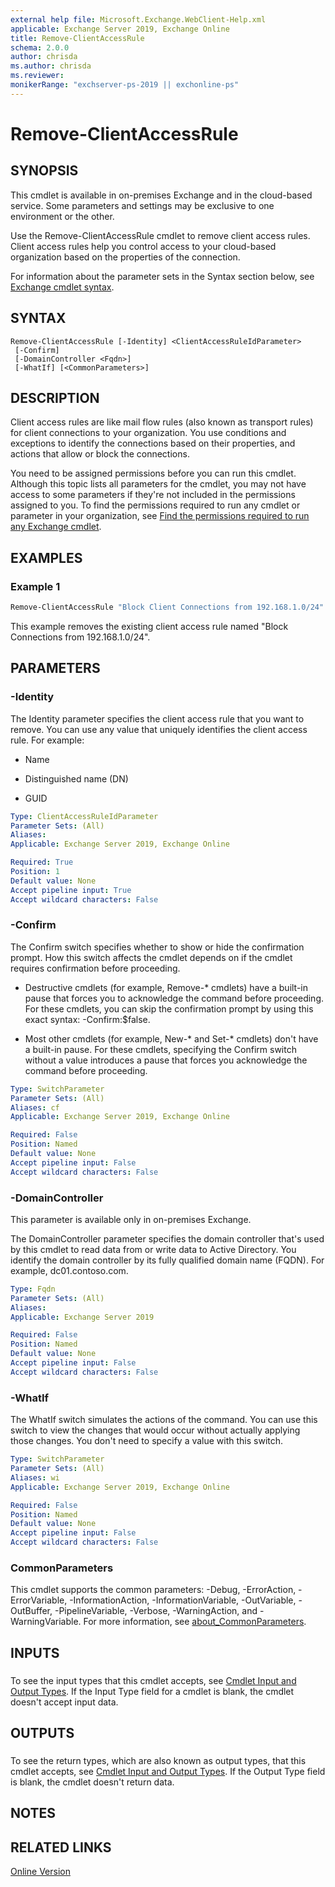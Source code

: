 ```yaml
---
external help file: Microsoft.Exchange.WebClient-Help.xml
applicable: Exchange Server 2019, Exchange Online
title: Remove-ClientAccessRule
schema: 2.0.0
author: chrisda
ms.author: chrisda
ms.reviewer:
monikerRange: "exchserver-ps-2019 || exchonline-ps"
---
```


# Remove-ClientAccessRule

## SYNOPSIS
This cmdlet is available in on-premises Exchange and in the cloud-based service. Some parameters and settings may be exclusive to one environment or the other.

Use the Remove-ClientAccessRule cmdlet to remove client access rules. Client access rules help you control access to your cloud-based organization based on the properties of the connection.

For information about the parameter sets in the Syntax section below, see [Exchange cmdlet syntax](https://docs.microsoft.com/powershell/exchange/exchange-server/exchange-cmdlet-syntax).

## SYNTAX

```
Remove-ClientAccessRule [-Identity] <ClientAccessRuleIdParameter>
 [-Confirm]
 [-DomainController <Fqdn>]
 [-WhatIf] [<CommonParameters>]
```

## DESCRIPTION
Client access rules are like mail flow rules (also known as transport rules) for client connections to your organization. You use conditions and exceptions to identify the connections based on their properties, and actions that allow or block the connections.

You need to be assigned permissions before you can run this cmdlet. Although this topic lists all parameters for the cmdlet, you may not have access to some parameters if they're not included in the permissions assigned to you. To find the permissions required to run any cmdlet or parameter in your organization, see [Find the permissions required to run any Exchange cmdlet](https://docs.microsoft.com/powershell/exchange/exchange-server/find-exchange-cmdlet-permissions).

## EXAMPLES

### Example 1
```powershell
Remove-ClientAccessRule "Block Client Connections from 192.168.1.0/24"
```

This example removes the existing client access rule named "Block Connections from 192.168.1.0/24".

## PARAMETERS

### -Identity
The Identity parameter specifies the client access rule that you want to remove. You can use any value that uniquely identifies the client access rule. For example:

- Name

- Distinguished name (DN)

- GUID

```yaml
Type: ClientAccessRuleIdParameter
Parameter Sets: (All)
Aliases:
Applicable: Exchange Server 2019, Exchange Online

Required: True
Position: 1
Default value: None
Accept pipeline input: True
Accept wildcard characters: False
```

### -Confirm
The Confirm switch specifies whether to show or hide the confirmation prompt. How this switch affects the cmdlet depends on if the cmdlet requires confirmation before proceeding.

- Destructive cmdlets (for example, Remove-\* cmdlets) have a built-in pause that forces you to acknowledge the command before proceeding. For these cmdlets, you can skip the confirmation prompt by using this exact syntax: -Confirm:$false.

- Most other cmdlets (for example, New-\* and Set-\* cmdlets) don't have a built-in pause. For these cmdlets, specifying the Confirm switch without a value introduces a pause that forces you acknowledge the command before proceeding.

```yaml
Type: SwitchParameter
Parameter Sets: (All)
Aliases: cf
Applicable: Exchange Server 2019, Exchange Online

Required: False
Position: Named
Default value: None
Accept pipeline input: False
Accept wildcard characters: False
```

### -DomainController
This parameter is available only in on-premises Exchange.

The DomainController parameter specifies the domain controller that's used by this cmdlet to read data from or write data to Active Directory. You identify the domain controller by its fully qualified domain name (FQDN). For example, dc01.contoso.com.

```yaml
Type: Fqdn
Parameter Sets: (All)
Aliases:
Applicable: Exchange Server 2019

Required: False
Position: Named
Default value: None
Accept pipeline input: False
Accept wildcard characters: False
```

### -WhatIf
The WhatIf switch simulates the actions of the command. You can use this switch to view the changes that would occur without actually applying those changes. You don't need to specify a value with this switch.

```yaml
Type: SwitchParameter
Parameter Sets: (All)
Aliases: wi
Applicable: Exchange Server 2019, Exchange Online

Required: False
Position: Named
Default value: None
Accept pipeline input: False
Accept wildcard characters: False
```

### CommonParameters
This cmdlet supports the common parameters: -Debug, -ErrorAction, -ErrorVariable, -InformationAction, -InformationVariable, -OutVariable, -OutBuffer, -PipelineVariable, -Verbose, -WarningAction, and -WarningVariable. For more information, see [about_CommonParameters](https://go.microsoft.com/fwlink/p/?LinkID=113216).

## INPUTS

###  
To see the input types that this cmdlet accepts, see [Cmdlet Input and Output Types](https://go.microsoft.com/fwlink/p/?linkId=616387). If the Input Type field for a cmdlet is blank, the cmdlet doesn't accept input data.

## OUTPUTS

###  
To see the return types, which are also known as output types, that this cmdlet accepts, see [Cmdlet Input and Output Types](https://go.microsoft.com/fwlink/p/?linkId=616387). If the Output Type field is blank, the cmdlet doesn't return data.

## NOTES

## RELATED LINKS

[Online Version](https://technet.microsoft.com/library/2ef2eabd-08bf-4f0d-879c-4e9a4c707903.aspx)
